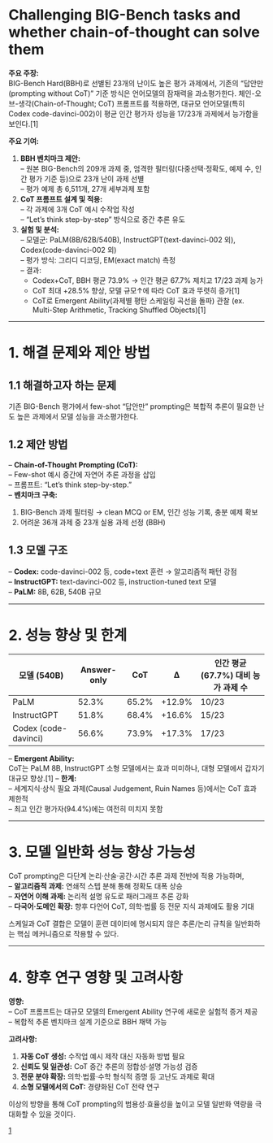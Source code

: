 # Challenging BIG-Bench tasks and whether chain-of-thought can solve them

**주요 주장:**  
BIG-Bench Hard(BBH)로 선별된 23개의 난이도 높은 평가 과제에서, 기존의 “답안만(prompting without CoT)” 기준 방식은 언어모델의 잠재력을 과소평가한다. 체인-오브-생각(Chain-of-Thought; CoT) 프롬프트를 적용하면, 대규모 언어모델(특히 Codex code-davinci-002)이 평균 인간 평가자 성능을 17/23개 과제에서 능가함을 보인다.[1]

**주요 기여:**  
1. **BBH 벤치마크 제안:**  
   – 원본 BIG-Bench의 209개 과제 중, 엄격한 필터링(다중선택·정확도, 예제 수, 인간 평가 기준 등)으로 23개 난이 과제 선별  
   – 평가 예제 총 6,511개, 27개 세부과제 포함  
2. **CoT 프롬프트 설계 및 적용:**  
   – 각 과제에 3개 CoT 예시 수작업 작성  
   – “Let’s think step-by-step” 방식으로 중간 추론 유도  
3. **실험 및 분석:**  
   – 모델군: PaLM(8B/62B/540B), InstructGPT(text-davinci-002 외), Codex(code-davinci-002 외)  
   – 평가 방식: 그리디 디코딩, EM(exact match) 측정  
   – 결과:  
     -  Codex+CoT, BBH 평균 73.9% → 인간 평균 67.7% 제치고 17/23 과제 능가  
     -  CoT 최대 +28.5% 향상, 모델 규모↑에 따라 CoT 효과 뚜렷히 증가[1]
     -  CoT로 Emergent Ability(과제별 평탄 스케일링 곡선을 돌파) 관찰 (ex. Multi-Step Arithmetic, Tracking Shuffled Objects)[1]

***

# 1. 해결 문제와 제안 방법

## 1.1 해결하고자 하는 문제  
기존 BIG-Bench 평가에서 few-shot “답안만” prompting은 복합적 추론이 필요한 난도 높은 과제에서 모델 성능을 과소평가한다.  

## 1.2 제안 방법  
– **Chain-of-Thought Prompting (CoT):**  
  – Few-shot 예시 중간에 자연어 추론 과정을 삽입  
  – 프롬프트: “Let’s think step-by-step.”  
– **벤치마크 구축:**  
  1) BIG-Bench 과제 필터링 → clean MCQ or EM, 인간 성능 기록, 충분 예제 확보  
  2) 어려운 36개 과제 중 23개 실용 과제 선정 (BBH)  

## 1.3 모델 구조  
– **Codex:** code-davinci-002 등, code+text 훈련 → 알고리즘적 패턴 강점  
– **InstructGPT:** text-davinci-002 등, instruction-tuned text 모델  
– **PaLM:** 8B, 62B, 540B 규모  

***

# 2. 성능 향상 및 한계

| 모델 (540B)           | Answer-only | CoT     | Δ      | 인간 평균(67.7%) 대비 능가 과제 수 |
|-----------------------|-------------|---------|--------|-------------------------------|
| PaLM                  | 52.3%       | 65.2%   | +12.9% | 10/23                         |
| InstructGPT           | 51.8%       | 68.4%   | +16.6% | 15/23                         |
| Codex (code-davinci)  | 56.6%       | 73.9%   | +17.3% | 17/23                         |  

– **Emergent Ability:**  
  CoT는 PaLM 8B, InstructGPT 소형 모델에서는 효과 미미하나, 대형 모델에서 갑자기 대규모 향상.[1]
– **한계:**  
  – 세계지식·상식 필요 과제(Causal Judgement, Ruin Names 등)에서는 CoT 효과 제한적  
  – 최고 인간 평가자(94.4%)에는 여전히 미치지 못함  

***

# 3. 모델 일반화 성능 향상 가능성

CoT prompting은 다단계 논리·산술·공간·시간 추론 과제 전반에 적용 가능하며,  
– **알고리즘적 과제:** 연쇄적 스텝 분해 통해 정확도 대폭 상승  
– **자연어 이해 과제:** 논리적 설명 유도로 패러그래프 추론 강화  
– **다국어·도메인 확장:** 향후 다언어 CoT, 의학·법률 등 전문 지식 과제에도 활용 기대  

스케일과 CoT 결합은 모델이 훈련 데이터에 명시되지 않은 추론/논리 규칙을 일반화하는 핵심 메커니즘으로 작용할 수 있다.

***

# 4. 향후 연구 영향 및 고려사항

**영향:**  
– CoT 프롬프트는 대규모 모델의 Emergent Ability 연구에 새로운 실험적 증거 제공  
– 복합적 추론 벤치마크 설계 기준으로 BBH 채택 가능  

**고려사항:**  
1. **자동 CoT 생성:** 수작업 예시 제작 대신 자동화 방법 필요  
2. **신뢰도 및 일관성:** CoT 중간 추론의 정합성·설명 가능성 검증  
3. **전문 분야 확장:** 의학·법률·수학 형식적 증명 등 고난도 과제로 확대  
4. **소형 모델에서의 CoT:** 경량화된 CoT 전략 연구  

이상의 방향을 통해 CoT prompting의 범용성·효율성을 높이고 모델 일반화 역량을 극대화할 수 있을 것이다.

[1](https://ppl-ai-file-upload.s3.amazonaws.com/web/direct-files/attachments/22370781/43a8de1a-e59c-4684-a191-a86b1da8dacd/2210.09261v1.pdf)
